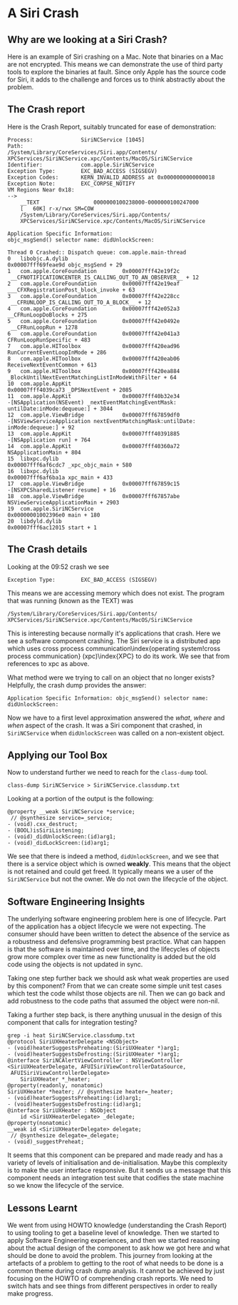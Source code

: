 # A Siri Crash

## Why are we looking at a Siri Crash?

Here is an example of Siri crashing on a Mac.  Note that binaries on a Mac are not encrypted.  This means we can demonstrate the use of third party tools to explore the binaries at fault.  Since only Apple has the source code for Siri, it adds to the challenge and forces us to think abstractly about the problem.

## The Crash report

Here is the Crash Report, suitably truncated for ease of demonstration:

```
Process:               SiriNCService [1045]
Path:                  
/System/Library/CoreServices/Siri.app/Contents/
XPCServices/SiriNCService.xpc/Contents/MacOS/SiriNCService
Identifier:            com.apple.SiriNCService
Exception Type:        EXC_BAD_ACCESS (SIGSEGV)
Exception Codes:       KERN_INVALID_ADDRESS at 0x0000000000000018
Exception Note:        EXC_CORPSE_NOTIFY
VM Regions Near 0x18:
-->
    __TEXT                 0000000100238000-0000000100247000
    [   60K] r-x/rwx SM=COW
    /System/Library/CoreServices/Siri.app/Contents/
    XPCServices/SiriNCService.xpc/Contents/MacOS/SiriNCService

Application Specific Information:
objc_msgSend() selector name: didUnlockScreen:

Thread 0 Crashed:: Dispatch queue: com.apple.main-thread
0   libobjc.A.dylib               	
0x00007fff69feae9d objc_msgSend + 29
1   com.apple.CoreFoundation      	0x00007fff42e19f2c
 __CFNOTIFICATIONCENTER_IS_CALLING_OUT_TO_AN_OBSERVER__ + 12
2   com.apple.CoreFoundation      	0x00007fff42e19eaf
___CFXRegistrationPost_block_invoke + 63
3   com.apple.CoreFoundation      	0x00007fff42e228cc
 __CFRUNLOOP_IS_CALLING_OUT_TO_A_BLOCK__ + 12
4   com.apple.CoreFoundation      	0x00007fff42e052a3
__CFRunLoopDoBlocks + 275
5   com.apple.CoreFoundation      	0x00007fff42e0492e
 __CFRunLoopRun + 1278
6   com.apple.CoreFoundation      	0x00007fff42e041a3
CFRunLoopRunSpecific + 483
7   com.apple.HIToolbox           	0x00007fff420ead96
RunCurrentEventLoopInMode + 286
8   com.apple.HIToolbox           	0x00007fff420eab06
ReceiveNextEventCommon + 613
9   com.apple.HIToolbox           	0x00007fff420ea884
_BlockUntilNextEventMatchingListInModeWithFilter + 64
10  com.apple.AppKit              	
0x00007fff4039ca73 _DPSNextEvent + 2085
11  com.apple.AppKit              	0x00007fff40b32e34
-[NSApplication(NSEvent) _nextEventMatchingEventMask:
untilDate:inMode:dequeue:] + 3044
12  com.apple.ViewBridge          	0x00007fff67859df0
-[NSViewServiceApplication nextEventMatchingMask:untilDate:
inMode:dequeue:] + 92
13  com.apple.AppKit              	0x00007fff40391885
-[NSApplication run] + 764
14  com.apple.AppKit              	0x00007fff40360a72
NSApplicationMain + 804
15  libxpc.dylib                  	
0x00007fff6af6cdc7 _xpc_objc_main + 580
16  libxpc.dylib                  	
0x00007fff6af6ba1a xpc_main + 433
17  com.apple.ViewBridge          	0x00007fff67859c15
-[NSXPCSharedListener resume] + 16
18  com.apple.ViewBridge          	0x00007fff67857abe
NSViewServiceApplicationMain + 2903
19  com.apple.SiriNCService       	
0x00000001002396e0 main + 180
20  libdyld.dylib                 	
0x00007fff6ac12015 start + 1
```

## The Crash details

Looking at the 09:52 crash we see

`Exception Type:        EXC_BAD_ACCESS (SIGSEGV)`

This means we are accessing memory which does not exist.
The program that was running (known as the TEXT) was

```
/System/Library/CoreServices/Siri.app/Contents/
XPCServices/SiriNCService.xpc/Contents/MacOS/SiriNCService
```

This is interesting because normally it's applications that crash.  Here we see a software component crashing.
The Siri service is a distributed app which uses cross process communication\index{operating system!cross process communication} (xpc)\index{XPC} to do its work.
We see that from references to xpc as above.

What method were we trying to call on an object that no longer exists?
Helpfully, the crash dump provides the answer:

`
Application Specific Information:
objc_msgSend() selector name: didUnlockScreen:
`

Now we have to a first level approximation answered the _what_, _where_  and _when_ aspect of the crash.
It was a Siri component that crashed, in `SiriNCService` when `didUnlockScreen` was called on a non-existent object.

## Applying our Tool Box

Now to understand further we need to reach for the `class-dump` tool.

`class-dump SiriNCService > SiriNCService.classdump.txt`

Looking at a portion of the output is the following:

```
@property __weak SiriNCService *service;
 // @synthesize service=_service;
- (void).cxx_destruct;
- (BOOL)isSiriListening;
- (void)_didUnlockScreen:(id)arg1;
- (void)_didLockScreen:(id)arg1;
```

We see that there is indeed a method, `didUnlockScreen`, and we see that there is a service object which is owned **weakly**.  This means that the object is not retained and could get freed.  It typically means we a user of the `SiriNCService` but not the owner.  We do not own the lifecycle of the object.

## Software Engineering Insights

The underlying software engineering problem here is one of lifecycle.  Part of the application has a object lifecycle we were not expecting.  The consumer should have been written to detect the absence of the service as a robustness and defensive programming best practice.  What can happen is that the software is maintained over time, and the lifecycles of objects grow more complex over time as new functionality is added but the old code using the objects is not updated in sync.

Taking one step further back we should ask what weak properties are used by this component?  From that we can create some simple unit test cases which test the code whilst those objects are nil.  Then we can go back and add robustness to the code paths that assumed the object were non-nil.

Taking a further step back, is there anything unusual in the design of this component that calls for integration testing?

```
grep -i heat SiriNCService.classdump.txt
@protocol SiriUXHeaterDelegate <NSObject>
- (void)heaterSuggestsPreheating:(SiriUXHeater *)arg1;
- (void)heaterSuggestsDefrosting:(SiriUXHeater *)arg1;
@interface SiriNCAlertViewController : NSViewController
<SiriUXHeaterDelegate, AFUISiriViewControllerDataSource,
 AFUISiriViewControllerDelegate>
    SiriUXHeater *_heater;
@property(readonly, nonatomic)
SiriUXHeater *heater; // @synthesize heater=_heater;
- (void)heaterSuggestsPreheating:(id)arg1;
- (void)heaterSuggestsDefrosting:(id)arg1;
@interface SiriUXHeater : NSObject
    id <SiriUXHeaterDelegate> _delegate;
@property(nonatomic)
__weak id <SiriUXHeaterDelegate> delegate;
 // @synthesize delegate=_delegate;
- (void)_suggestPreheat;
```

It seems that this component can be prepared and made ready and has a variety of levels of initialisation and de-initialisation.  Maybe this complexity is to make the user interface responsive.  But it sends us a message that this component needs an integration test suite that codifies the state machine so we know the lifecycle of the service.

## Lessons Learnt

We went from using HOWTO knowledge (understanding the Crash Report) to using tooling to get a baseline level of knowledge.  Then we started to apply Software Engineering experiences, and then we started reasoning about the actual design of the component to ask how we got here and what should be done to avoid the problem.  This journey from looking at the artefacts of a problem to getting to the root of what needs to be done is a common theme during crash dump analysis.  It cannot be achieved by just focusing on the HOWTO of comprehending crash reports.  We need to switch hats and see things from different perspectives in order to really make progress.

